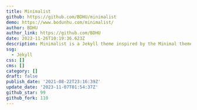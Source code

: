 ```yaml
---
title: Minimalist
github: https://github.com/BDHU/minimalist
demo: https://www.bodunhu.com/minimalist/
author: BDHU
author_link: https://github.com/BDHU
date: 2023-11-26T10:19:36.623Z
description: Minimalist is a Jekyll theme inspired by the Minimal theme
ssg:
  - Jekyll
css: []
cms: []
category: []
draft: false
publish_date: '2021-08-22T23:16:39Z'
update_date: '2023-11-07T01:54:37Z'
github_star: 99
github_fork: 110
---
```

